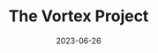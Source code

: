 ---
date: 2023-06-26
title: The Vortex Project
cardTitle: The Vortex Project
icons: ["fa-figma", "fa-sass"]
tags: ["project"]
eyebrow: Design
imageHero: /assets/vortex-project-hero.jpg
imageTablet: /assets/vortex-project-tablet.jpg
imageBreakout: /assets/vortex-project-breakout.jpg
imageAlt: The Vortex Project
blurb: My adventures in building the ultimate Doctor Who experience. Figma, React, and Sass help build a blog that aims to be as timeless as the Doctor herself. Whovians unite!
description: The Vortex Project is a website dedicated to all things Doctor Who. I'm a huge fan of the BBC series, and wanted to show my love while diving deeper into my frontend skills. The website includes a web scraper to inject news articles scraped from the BBC's Doctor Who homepage, as well as consuming data from the Doctor Who API I created. The goal of this project was to build a React app from scratch, without the use of create-react-app. This project is still in development, so no live site yet, but feel free to explore the design files and repo below.
buttons: ["Web Scraper", "Figma", "GitHub"]
urls: [
    "https://dr-who-web-scraper.herokuapp.com/",
    "https://www.figma.com/file/AFbof5QUm3V16HLnbwDvt4/The-Vortex-Project?type=design&node-id=12-5&t=jqdmU54InO40HN0r-0",
    "https://github.com/Alliemack77/The-Vortex-Project",
]
---